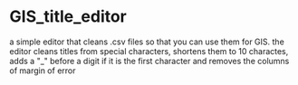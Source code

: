 # GIS_title_editor
a simple editor that cleans .csv files so that you can use them for GIS.
the editor cleans titles from special characters, shortens them to 10 charactes, adds a "_" before a digit if it is the first character and removes the columns of margin of error
